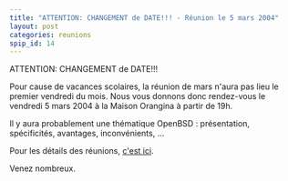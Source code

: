 ```yaml
---
title: "ATTENTION: CHANGEMENT de DATE!!! - Réunion le 5 mars 2004"
layout: post
categories: reunions
spip_id: 14
---
```

ATTENTION: CHANGEMENT de DATE!!!

Pour cause de vacances scolaires, la réunion de mars n'aura pas lieu le premier vendredi du mois. Nous vous donnons donc rendez-vous le vendredi 5 mars 2004 à la Maison Orangina à partir de 19h.

Il y aura probablement une thématique OpenBSD : présentation, spécificités, avantages, inconvénients, ...

Pour les détails des réunions, [c'est ici](/association/les-reunions-du-plug/).

Venez nombreux.
